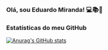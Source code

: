 ### Olá, sou Eduardo Miranda! 💻📚📑

<!--
**eduardoarn/eduardoarn** is a ✨ _special_ ✨ repository because its `README.md` (this file) appears on your GitHub profile.

Here are some ideas to get you started:

- 🔭 I’m currently working on ...
- 🌱 I’m currently learning ...
- 👯 I’m looking to collaborate on ...
- 🤔 I’m looking for help with ...
- 💬 Ask me about ...
- 📫 How to reach me: ...
- 😄 Pronouns: ...
- ⚡ Fun fact: ...
-->


### Estatísticas do meu GitHub

[![Anurag's GitHub stats](https://github-readme-stats.vercel.app/api?username=eduardoarn)](https://github.com/eduardoarn/eduardoarn)
